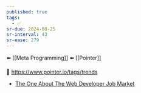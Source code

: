 ```yaml
---
published: true
tags:
  - ✅
sr-due: 2024-08-25
sr-interval: 43
sr-ease: 279
---
```

⬅️ [[Meta Programming]]
⬅️ [[Pointer]] 

🔗 https://www.pointer.io/tags/trends

- [The One About The Web Developer Job Market](https://www.baldurbjarnason.com/2024/the-one-about-the-web-developer-job-market/)
